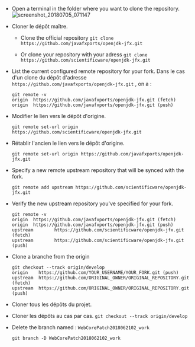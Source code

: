 - Open a terminal in the folder where you want to clone the repository.
![screenshot_20180705_071147](https://user-images.githubusercontent.com/19194678/42303924-dfda33a2-8023-11e8-8ae3-af811c438225.png)
- Cloner le dépôt maître.
  - Clone the official repository
    ```git clone https://github.com/javafxports/openjdk-jfx.git```
 
  - Or clone your repository with your adress
    ```git clone https://github.com/scientificware/openjdk-jfx.git```
- List the current configured remote repository for your fork. Dans le cas d'un clone du dépôt d'adresse `https://github.com/javafxports/openjdk-jfx.git` , on a :
  ````
  git remote -v
  origin  https://github.com/javafxports/openjdk-jfx.git (fetch)
  origin  https://github.com/javafxports/openjdk-jfx.git (push)
  ````
- Modifier le lien vers le dépôt d'origine.
  ```
  git remote set-url origin https://github.com/scientificware/openjdk-jfx.git
  ```
- Rétablir l'ancien le lien vers le dépôt d'origine.
  ```
  git remote set-url origin https://github.com/javafxports/openjdk-jfx.git

- Specify a new remote upstream repository that will be synced with the fork.
  ```
  git remote add upstream https://github.com/scientificware/openjdk-jfx.git
  ```

- Verify the new upstream repository you've specified for your fork.
  ```
  git remote -v
  origin  https://github.com/javafxports/openjdk-jfx.git (fetch)
  origin  https://github.com/javafxports/openjdk-jfx.git (push)
  upstream        https://github.com/scientificware/openjdk-jfx.git (fetch)
  upstream        https://github.com/scientificware/openjdk-jfx.git (push)
  ```

- Clone a branche from the origin
  ```
  git checkout --track origin/develop
  origin    https://github.com/YOUR_USERNAME/YOUR_FORK.git (push)
  upstream  https://github.com/ORIGINAL_OWNER/ORIGINAL_REPOSITORY.git (fetch)
  upstream  https://github.com/ORIGINAL_OWNER/ORIGINAL_REPOSITORY.git (push)
  ```

- Cloner tous les dépôts du projet.

- Cloner les dépôts au cas par cas.
  ```git checkout --track origin/develop```

- Delete the branch named : `WebCorePatch2018062102_work`
  ```
  git branch -D WebCorePatch2018062102_work
  ```